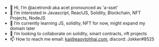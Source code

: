 - 👋 Hi, I’m @acetrondi aka acet pronounced as 'a-sset'
- 👀 I’m interested in Javascript, ReactJS, Solidity, Blockchain, NFT Projects, NodeJS
- 🌱 I’m currently learning JS, solidity, NFT for now, might expand my domain later
- 💞️ I’m looking to collaborate on solidity, smart contracts, nft projects
- 📫 How to reach me email: kai@easytohhai.com, discord: Jokker#8525

<!---
acetrondi/acetrondi is a ✨ special ✨ repository because its `README.md` (this file) appears on your GitHub profile.
You can click the Preview link to take a look at your changes.
--->
